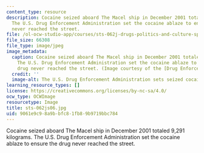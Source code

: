 ```yaml
---
content_type: resource
description: Cocaine seized aboard The Macel ship in December 2001 totaled 9,291 kilograms.
  The U.S. Drug Enforcement Administration set the cocaine ablaze to ensure the drug
  never reached the street.
file: /ol-ocw-studio-app/courses/sts-062j-drugs-politics-and-culture-spring-2006/9061e9c98a9bbfc81fb89b9719bbc784_sts-062js06.jpg
file_size: 66308
file_type: image/jpeg
image_metadata:
  caption: Cocaine seized aboard The Macel ship in December 2001 totaled 9,291 kilograms.
    The U.S. Drug Enforcement Administration set the cocaine ablaze to ensure the
    drug never reached the street. (Image courtesy of the [Drug Enforcement Administration](http://www.dea.gov/).)
  credit: ''
  image-alt: The U.S. Drug Enforcement Administration sets seized cocaine ablaze.
learning_resource_types: []
license: https://creativecommons.org/licenses/by-nc-sa/4.0/
ocw_type: OCWImage
resourcetype: Image
title: sts-062js06.jpg
uid: 9061e9c9-8a9b-bfc8-1fb8-9b9719bbc784
---
```

Cocaine seized aboard The Macel ship in December 2001 totaled 9,291 kilograms. The U.S. Drug Enforcement Administration set the cocaine ablaze to ensure the drug never reached the street.